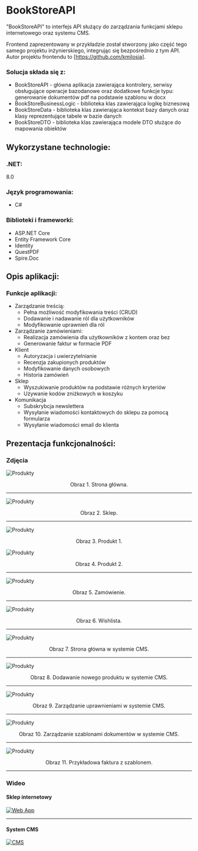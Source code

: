 # BookStoreAPI
"BookStoreAPI" to interfejs API służący do zarządzania funkcjami sklepu internetowego oraz systemu CMS.

Frontend zaprezentowany w przykładzie został stworzony jako część tego samego projektu inżynierskiego, integrując się bezpośrednio z tym API.
Autor projektu frontendu to [https://github.com/kmilosia].

### Solucja składa się z:
- BookStoreAPI - główna aplikacja zawierająca kontrolery, serwisy obsługujące operacje bazodanowe oraz dodatkowe funkcje typu: generowanie dokumentów pdf na podstawie szablonu w docx
- BookStoreBusinessLogic - biblioteka klas zawierająca logikę biznesową
- BookStoreData - biblioteka klas zawierająca kontekst bazy danych oraz klasy reprezentujące tabele w bazie danych
- BookStoreDTO - biblioteka klas zawierająca modele DTO służące do mapowania obiektów

## Wykorzystane technologie:

### .NET:
8.0

### Język programowania: 
- C#

### Biblioteki i frameworki:
- ASP.NET Core
- Entity Framework Core
- Identity
- QuestPDF
- Spire.Doc

## Opis aplikacji:

### **Funkcje aplikacji:**
- Zarządzanie treścią:
  - Pełna możliwość modyfikowania treści (CRUD)
  - Dodawanie i nadawanie ról dla użytkowników
  - Modyfikowanie uprawnień dla ról
- Zarządzanie zamówieniami:
  - Realizacja zamówienia dla użytkowników z kontem oraz bez
  - Generowanie faktur w formacie PDF
- Klient
  - Autoryzacja i uwierzytelnianie
  - Recenzja zakupionych produktów
  - Modyfikowanie danych osobowych
  - Historia zamówień
- Sklep
  - Wyszukiwanie produktów na podstawie różnych kryteriów
  - Używanie kodów zniżkowych w koszyku
- Komunikacja
  - Subskrybcja newslettera
  - Wysyłanie wiadomości kontaktowych do sklepu za pomocą formularza
  - Wysyłanie wiadomości email do klienta

 ## Prezentacja funkcjonalności:

### Zdjęcia

![Produkty](Images/MainPage.JPG)
<p align="center">Obraz 1. Strona główna.</p>

----
![Produkty](Images/Shop.JPG)
<p align="center">Obraz 2. Sklep.</p>

----
![Produkty](Images/Product1.JPG)
<p align="center">Obraz 3. Produkt 1.</p>

![Produkty](Images/Product2.JPG)
<p align="center">Obraz 4. Produkt 2.</p>

----
![Produkty](Images/Order.JPG)
<p align="center">Obraz 5. Zamówienie.</p>

----
![Produkty](Images/Wishlist.JPG)
<p align="center">Obraz 6. Wishlista.</p>

----
![Produkty](Images/CMSMainPage.JPG)
<p align="center">Obraz 7. Strona główna w systemie CMS.</p>

----
![Produkty](Images/CMSCreate.JPG)
<p align="center">Obraz 8. Dodawanie nowego produktu w systemie CMS.</p>

----
![Produkty](Images/CMSPermissions.JPG)
<p align="center">Obraz 9. Zarządzanie uprawnieniami w systemie CMS.</p>

----
![Produkty](Images/CMSTemplates.JPG)
<p align="center">Obraz 10. Zarządzanie szablonami dokumentów w systemie CMS.</p>

----
![Produkty](Images/InvoicePDF.JPG)
<p align="center">Obraz 11. Przykładowa faktura z szablonem.</p>

----

### Wideo

 #### Sklep internetowy
 [![Web App](https://img.youtube.com/vi/w2DbDEpGDzY/0.jpg)](https://www.youtube.com/watch?v=w2DbDEpGDzY)

----
 #### System CMS
 [![CMS](https://img.youtube.com/vi/pFkqJ6W-Y0k/0.jpg)](https://www.youtube.com/watch?v=pFkqJ6W-Y0k)

